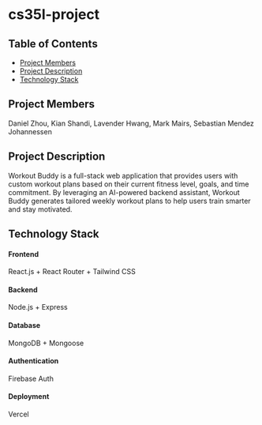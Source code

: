 # cs35l-project

## Table of Contents
- [Project Members](#project-members)
- [Project Description](#project-description)
- [Technology Stack](#technology-stack)

## Project Members
Daniel Zhou, Kian Shandi, Lavender Hwang, Mark Mairs, Sebastian Mendez Johannessen

## Project Description
Workout Buddy is a full-stack web application that provides users with custom workout plans based on their current fitness level, goals, and time commitment. By leveraging an AI-powered backend assistant, Workout Buddy generates tailored weekly workout plans to help users train smarter and stay motivated.

## Technology Stack
#### Frontend
React.js + React Router + Tailwind CSS
#### Backend
Node.js + Express
#### Database
MongoDB + Mongoose
#### Authentication
Firebase Auth
#### Deployment
Vercel

